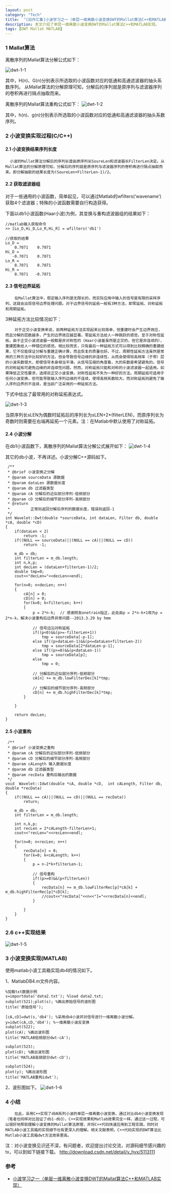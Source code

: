 ```yaml
---
layout: post
category: "Tech"
title:  "[旧作汇集]小波学习之一（单层一维离散小波变换DWT的Mallat算法C++和MATLAB实现）"
description: 本文介绍了单层一维离散小波变换DWT的Mallat算法C++和MATLAB实现。
tags: [DWT Mallat MATLAB]
---
```


###  1 Mallat算法 ###  
离散序列的Mallat算法分解公式如下：

![dwt-1-1](/blog/images/dwt/dwt-1-1.jpg)

其中，H(n)、G(n)分别表示所选取的小波函数对应的低通和高通滤波器的抽头系数序列。
从Mallat算法的分解原理可知，分解后的序列就是原序列与滤波器序列的卷积再进行隔点抽取而来。
 
离散序列的Mallat算法重构公式如下：
![dwt-1-2](/blog/images/dwt/dwt-1-2.jpg)

其中，h(n)、g(n)分别表示所选取的小波函数对应的低通和高通滤波器的抽头系数序列。

###  2 小波变换实现过程(C/C++) ###  

####  2.1       小波变换结果序列长度  ####  
      小波的Mallat算法分解后的序列长度由原序列长SoureLen和滤波器长FilterLen决定。从Mallat算法的分解原理可知，分解后的序列就是原序列与滤波器序列的卷积再进行隔点抽取而来。即分解抽取的结果长度为(SoureLen+FilterLen-1)/2。

####  2.2       获取滤波器组 ####  
对于一些通用的小波函数，简单起见，可以通过Matlab的wfilters(‘wavename’)获取4个滤波器；特殊的小波函数需要自行构造获得。

下面以db1小波函数(Haar小波)为例，其变换与重构滤波器组的结果如下：

~~~
//matlab输入获取命令
>> [Lo_D,Hi_D,Lo_R,Hi_R] = wfilters('db1')

//获取的结果
Lo_D =
    0.7071    0.7071
Hi_D =
   -0.7071    0.7071
Lo_R =
    0.7071    0.7071
Hi_R =
    0.7071   -0.7071
~~~
 
####  2.3       信号边界延拓 ####  
        在Mallat算法中，假定输入序列是无限长的，而实际应用中输入的信号是有限的采样序列，这就会出现信号边界处理问题。对于边界信号的延拓一般有3种方法，即零延拓、对称延拓和周期延拓。

3种延拓方法比较情况如下：

        对于正交小波变换来说，前两种延拓方法实现起来比较简单，但重建时会产生边界效应，而且分解的层数越多，产生的边界效应越显著。零延拓方法给人一种跳跃的感觉。至于对称性延拓，由于正交小波滤波器一般都是非对称性的（Haar小波基虽然是正交的，但它是非连续的），重建图象给人一种错位的感觉。相比较而言，只有最后一种延拓方式可以得到比较精确的重建结果，它不仅能保证分解与重建正确计算，而且恢复的质量也好。不过，周期性延拓方法虽然是常用的三种方法中比较好的方法，但会导致信号边缘的非连续性，从而会使得较高频率（子带）层的小波系数很大，即使信号本身相当平滑。从信号压缩的角度看，大的系数是希望避免的。信号的对称延拓可避免边缘的非连续性问题。然而，对称延拓只能和对称的小波滤波器一起适用。如果降低正交性要求，选择双正交小波变换，对称性延拓不失为一种好的方法。周期延拓可适用于任何小波变换，但可能导致输入序列边缘的不连续，使得高频系数较大。而对称延拓则避免了输入序列边界的不连续，是当前广泛采用的一种延拓方法。
下式中给出了最常用的对称延拓表达式。

![dwt-1-3](/blog/images/dwt/dwt-1-3.jpg)
 
 当原序列长sLEN为偶数时延拓后的序列长为sLEN+2*(filterLEN)，而原序列长为奇数时则需要在右端再延拓一个元素。注：在Matlab中默认使用了对称延拓。

####  2.4       小波分解 ####  

在db1小波函数下，离散序列的Mallat算法分解公式展开如下：
![dwt-1-4](/blog/images/dwt/dwt-1-4.jpg)

其它的db小波，不再详述。小波分解C++源码如下。
 
~~~
 /**
 * @brief 小波变换之分解
 * @param sourceData 源数据
 * @param dataLen 源数据长度
 * @param db 过滤器类型
 * @param cA 分解后的近似部分序列-低频部分
 * @param cD 分解后的细节部分序列-高频部分
 * @return
 *         正常则返回分解后序列的数据长度，错误则返回-1
 */
int Wavelet::Dwt(double *sourceData, int dataLen, Filter db, double *cA, double *cD)
{
    if(dataLen < 2)
        return -1;
    if((NULL == sourceData)||(NULL == cA)||(NULL == cD))
        return -1;

    m_db = db;
    int filterLen = m_db.length;
    int n,k,p;
    int decLen = (dataLen+filterLen-1)/2;
    double tmp=0;
    cout<<"decLen="<<decLen<<endl;

    for(n=0; n<decLen; n++)
    {
        cA[n] = 0;
        cD[n] = 0;
        for(k=0; k<filterLen; k++)
        {
            p = 2*n-k;  // 感谢网友onetrain指正，此处由p = 2*n-k+1改为p = 2*n-k，解决小波重构后边界异常问题--2013.3.29 by hmm

            // 信号边沿对称延拓
            if((p<0)&&(p>=-filterLen+1))
                tmp = sourceData[-p-1];
            else if((p>dataLen-1)&&(p<=dataLen+filterLen-2))
                tmp = sourceData[2*dataLen-p-1];
            else if((p>=0)&&(p<dataLen-1))
                tmp = sourceData[p];
            else
                tmp = 0;

            // 分解后的近似部分序列-低频部分
            cA[n] += m_db.lowFilterDec[k]*tmp;

            // 分解后的细节部分序列-高频部分
            cD[n] += m_db.highFilterDec[k]*tmp;
        }

    }

    return decLen;
}
~~~
 
#### 2.5      小波重构 #### 
 
~~~
 /**
 * @brief 小波变换之重构
 * @param cA 分解后的近似部分序列-低频部分
 * @param cD 分解后的细节部分序列-高频部分
 * @param cALength 输入数据长度
 * @param db 过滤器类型
 * @param recData 重构后输出的数据
 */
void  Wavelet::Idwt(double *cA, double *cD,  int cALength, Filter db, double *recData)
{
    if((NULL == cA)||(NULL == cD)||(NULL == recData))
        return;

    m_db = db;
    int filterLen = m_db.length;

    int n,k,p;
    int recLen = 2*cALength-filterLen+1;
    cout<<"recLen="<<recLen<<endl;

    for(n=0; n<recLen; n++)
    {
        recData[n] = 0;
        for(k=0; k<cALength; k++)
        {
            p = n-2*k+filterLen-1;

            // 信号重构
            if((p>=0)&&(p<filterLen))
            {
                recData[n] += m_db.lowFilterRec[p]*cA[k] + m_db.highFilterRec[p]*cD[k];
                //cout<<"recData["<<n<<"]="<<recData[n]<<endl;
            }

        }
    }
}
~~~
 
###  2.6      c++实现结果 ### 
![dwt-1-5](/blog/images/dwt/dwt-1-5.jpg)

### 3 小波变换实现(MATLAB) ###
使用matlab小波工具箱实现db4的情况如下。

1、MatlabDB4.m文件内容。

~~~
%加载txt数据示例
s=importdata('data2.txt'); %load data2.txt;
subplot(521);plot(s); %画出原始信号的波形图
title('原始信号');

[cA,cD]=dwt(s,'db4'); %采用db4小波并对信号进行一维离散小波分解。
y=idwt(cA,cD,'db4'); %一维离散小波反变换
subplot(522);
plot(cA); %画出波形图
title('MATLAB低频部分dwt-cA');

subplot(523);
plot(cD); %画出波形图
title('MATLAB高频部分dwt-cD');

subplot(524);
plot(y); %画出波形图
title('MATLAB重构idwt');
~~~

2、波形图如下。
![dwt-1-6](/blog/images/dwt/dwt-1-6.jpg)

### 4 小结  ###
        在此，采用C++实现了dbN系列小波的单层一维离散小波变换，通过对比db4小波变换发现（笔者也同样对比验证了db1-db3），C++实现效果和Matlab效果完全一样。通过这一过程，可以很好地帮助理解小波变换的Mallat算法原理，并将C++代码快速应用到工程实践，同时对MATLAB小波工具箱的实现细节也有更深入的理解。相关文献表明，C++代码实现的DWT算法比Matlab小波工具箱dwt方法效率更高。

注：对小波变换见识还不深，有问题者，欢迎提出讨论交流，对源码细节感兴趣的tx，可以到如下链接下载。
http://download.csdn.net/detail/v_hyx/5113111

### 参考  ###
* <a href="http://blog.csdn.net/share_happy_1984/article/details/8557071">小波学习之一（单层一维离散小波变换DWT的Mallat算法C++和MATLAB实现）</a>
